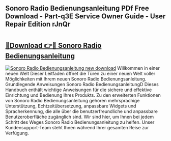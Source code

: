 ## Sonoro Radio Bedienungsanleitung PDf Free Download - Part-q3E Service Owner Guide - User Repair Edition rJnQr

# <h2><a href="http://df53acb.blite.top/?on=Sonoro+Radio+Bedienungsanleitung">🔗Download 👉🔴 Sonoro Radio Bedienungsanleitung</a></h2>

[![Sonoro Radio Bedienungsanleitung new download](https://i.imgur.com/lujVjoI.png)](http://df53acb.blite.top/?on=Sonoro+Radio+Bedienungsanleitung)
Willkommen in einer neuen Welt Dieser Leitfaden öffnet die Türen zu einer neuen Welt voller Möglichkeiten mit Ihrem neuen Sonoro Radio Bedienungsanleitung. Grundlegende Anweisungen Sonoro Radio BedienungsanleitungD Dieses Handbuch enthält wichtige Anweisungen für die sichere und effektive Einrichtung und Bedienung Ihres Produkts. Zu den erweiterten Funktionen von Sonoro Radio Bedienungsanleitung gehören mehrsprachige Unterstützung, Echtzeitübersetzung, anpassbare Widgets und Spracherkennung, die alle über die benutzerfreundliche und anpassbare Benutzeroberfläche zugänglich sind. Wir sind hier, um Ihnen bei jedem Schritt des Weges Sonoro Radio Bedienungsanleitung zu helfen. Unser Kundensupport-Team steht Ihnen während Ihrer gesamten Reise zur Verfügung.
